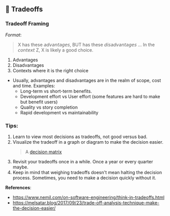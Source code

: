 ## 🔁 Tradeoffs

### Tradeoff Framing

*Format*:
> X has these 𝘢𝘥𝘷𝘢𝘯𝘵𝘢𝘨𝘦𝘴, BUT has these 𝘥𝘪𝘴𝘢𝘥𝘷𝘢𝘯𝘵𝘢𝘨𝘦𝘴 ... In the 𝘤𝘰𝘯𝘵𝘦𝘹𝘵 Z, X is likely a good choice. 

1. Advantages
2. Disadvantages
3. Contexts where it is the right choice

* Usually, advantages and disadvantages are in the realm of scope, cost and time. Examples:
  - Long-term vs short-term benefits.
  - Development effort vs User effort (some features are hard to make but benefit users)
  - Quality vs story completion
  - Rapid development vs maintainability

### Tips:
1. Learn to view most decisions as tradeoffs, not good versus bad.
2. Visualize the tradeoff in a graph or diagram to make the decision easier.
   > A [decision matrix](https://github.com/glennsantos/senior-developer-roadmap/blob/alpha/decision-making/decision-matrix.md) 
3. Revisit your tradeoffs once in a while. Once a year or every quarter maybe.
4. Keep in mind that weighing tradeoffs doesn't mean halting the decision process. Sometimes, you need to make a decision quickly without it.

**References**:  
- https://www.nemil.com/on-software-engineering/think-in-tradeoffs.html
- https://melsatar.blog/2017/09/23/trade-off-analysis-technique-make-the-decision-easier/
